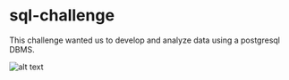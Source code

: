 # sql-challenge

This challenge wanted us to develop and analyze data using a postgresql DBMS.

![alt text](PostgresSQL1.png)